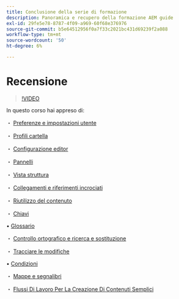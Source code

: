 ```yaml
---
title: Conclusione della serie di formazione
description: Panoramica e recupero della formazione AEM guide
exl-id: 29fe5e78-8787-4f09-a969-60f68e376976
source-git-commit: b5e64512956f0a7f33c2021bc431d69239f2a088
workflow-type: tm+mt
source-wordcount: '50'
ht-degree: 6%

---
```


# Recensione

>[!VIDEO](https://video.tv.adobe.com/v/342771)

In questo corso hai appreso di:

・ [Preferenze e impostazioni utente](./user-settings-preferences-toolbars.md)

・ [Profili cartella](folder-profiles.md)

・ [Configurazione editor](editor-configuration.md)

・ [Pannelli](panels.md)

・ [Vista struttura](outline-view.md)

・ [Collegamenti e riferimenti incrociati](cross-references-and-links.md)

・ [Riutilizzo del contenuto](content-reuse.md)

・ [Chiavi](keys.md)

• [Glossario](glossary.md)

・ [Controllo ortografico e ricerca e sostituzione](spell-check.md)

・ [Tracciare le modifiche](track-changes.md)

• [Condizioni](conditions.md)

・ [Mappe e segnalibri](maps-and-bookmaps.md)

・ [Flussi Di Lavoro Per La Creazione Di Contenuti Semplici](simple-content-creation-workflows.md)
